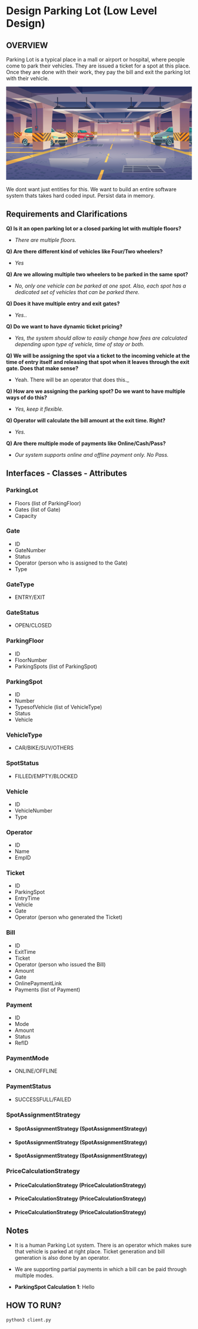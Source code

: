 # Design Parking Lot (Low Level Design)

## **OVERVIEW**

Parking Lot is a typical place in a mall or airport or hospital, where people come to park their vehicles. They are issued a ticket for a spot at this place. Once they are done with their work, they pay the bill and exit the parking lot with their vehicle.

![Image](./parkinglot.jpg "parkinglot")

We dont want just entities for this. We want to build an entire software system thats takes hard coded input. Persist data in memory.

## Requirements and Clarifications

**Q) Is it an open parking lot or a closed parking lot with multiple floors?**

- _There are multiple floors._

**Q) Are there different kind of vehicles like Four/Two wheelers?**

- _Yes_

**Q) Are we allowing multiple two wheelers to be parked in the same spot?**

- _No, only one vehicle can be parked at one spot. Also, each spot has a dedicated set of vehicles that can be parked there._

**Q) Does it have multiple entry and exit gates?**

- _Yes._.

**Q) Do we want to have dynamic ticket pricing?**

- _Yes, the system should allow to easily change how fees are calculated depending upon type of vehicle, time of stay or both._

**Q) We will be assigning the spot via a ticket to the incoming vehicle at the time of entry itself and releasing that spot when it leaves through the exit gate. Does that make sense?**

- Yeah. There will be an operator that does this._

**Q) How are we assigning the parking spot? Do we want to have multiple ways of do this?**

- _Yes, keep it flexible._

**Q) Operator will calculate the bill amount at the exit time. Right?**

- _Yes._

**Q) Are there multiple mode of payments like Online/Cash/Pass?**

- _Our system supports online and offline payment only. No Pass._

## Interfaces - Classes - Attributes 

### ParkingLot
- Floors (list of ParkingFloor)
- Gates (list of Gate)
- Capacity

### Gate
- ID
- GateNumber
- Status
- Operator (person who is assigned to the Gate) 
- Type

### GateType
- ENTRY/EXIT

### GateStatus
- OPEN/CLOSED

### ParkingFloor
- ID
- FloorNumber
- ParkingSpots (list of ParkingSpot)

### ParkingSpot
- ID
- Number
- TypesofVehicle (list of VehicleType)
- Status
- Vehicle

### VehicleType
- CAR/BIKE/SUV/OTHERS

### SpotStatus
- FILLED/EMPTY/BLOCKED
 
### Vehicle
- ID
- VehicleNumber
- Type 

### Operator
- ID
- Name
- EmpID

### Ticket
- ID
- ParkingSpot
- EntryTime
- Vehicle
- Gate
- Operator (person who generated the Ticket) 

### Bill
- ID
- ExitTime
- Ticket
- Operator (person who issued the Bill) 
- Amount
- Gate
- OnlinePaymentLink
- Payments (list of Payment)

### Payment
- ID
- Mode
- Amount
- Status
- RefID

### PaymentMode
- ONLINE/OFFLINE

### PaymentStatus
- SUCCESSFULL/FAILED

### SpotAssignmentStrategy

- #### SpotAssignmentStrategy (SpotAssignmentStrategy)
- #### SpotAssignmentStrategy (SpotAssignmentStrategy)
- #### SpotAssignmentStrategy (SpotAssignmentStrategy)

### PriceCalculationStrategy

- #### PriceCalculationStrategy (PriceCalculationStrategy)
- #### PriceCalculationStrategy (PriceCalculationStrategy)
- #### PriceCalculationStrategy (PriceCalculationStrategy)


## Notes

- It is a human Parking Lot system. There is an operator which makes sure that vehicle is parked at right place. Ticket generation and bill generation is also done by an operator.

- We are supporting partial payments in which a bill can be paid through multiple modes.

- **ParkingSpot Calculation 1**: Hello

## HOW TO RUN?
```python 
python3 client.py
```
